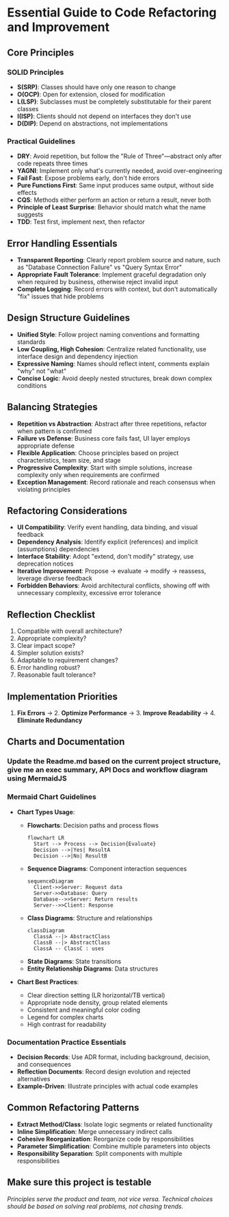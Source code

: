 # Essential Guide to Code Refactoring and Improvement

## Core Principles

### SOLID Principles
- **S(SRP)**: Classes should have only one reason to change
- **O(OCP)**: Open for extension, closed for modification
- **L(LSP)**: Subclasses must be completely substitutable for their parent classes
- **I(ISP)**: Clients should not depend on interfaces they don't use
- **D(DIP)**: Depend on abstractions, not implementations

### Practical Guidelines
- **DRY**: Avoid repetition, but follow the "Rule of Three"—abstract only after code repeats three times
- **YAGNI**: Implement only what's currently needed, avoid over-engineering
- **Fail Fast**: Expose problems early, don't hide errors
- **Pure Functions First**: Same input produces same output, without side effects
- **CQS**: Methods either perform an action or return a result, never both
- **Principle of Least Surprise**: Behavior should match what the name suggests
- **TDD**: Test first, implement next, then refactor

## Error Handling Essentials

- **Transparent Reporting**: Clearly report problem source and nature, such as "Database Connection Failure" vs "Query Syntax Error"
- **Appropriate Fault Tolerance**: Implement graceful degradation only when required by business, otherwise reject invalid input
- **Complete Logging**: Record errors with context, but don't automatically "fix" issues that hide problems

## Design Structure Guidelines

- **Unified Style**: Follow project naming conventions and formatting standards
- **Low Coupling, High Cohesion**: Centralize related functionality, use interface design and dependency injection
- **Expressive Naming**: Names should reflect intent, comments explain "why" not "what"
- **Concise Logic**: Avoid deeply nested structures, break down complex conditions

## Balancing Strategies

- **Repetition vs Abstraction**: Abstract after three repetitions, refactor when pattern is confirmed
- **Failure vs Defense**: Business core fails fast, UI layer employs appropriate defense
- **Flexible Application**: Choose principles based on project characteristics, team size, and stage
- **Progressive Complexity**: Start with simple solutions, increase complexity only when requirements are confirmed
- **Exception Management**: Record rationale and reach consensus when violating principles

## Refactoring Considerations

- **UI Compatibility**: Verify event handling, data binding, and visual feedback
- **Dependency Analysis**: Identify explicit (references) and implicit (assumptions) dependencies
- **Interface Stability**: Adopt "extend, don't modify" strategy, use deprecation notices
- **Iterative Improvement**: Propose → evaluate → modify → reassess, leverage diverse feedback
- **Forbidden Behaviors**: Avoid architectural conflicts, showing off with unnecessary complexity, excessive error tolerance

## Reflection Checklist
1. Compatible with overall architecture?
2. Appropriate complexity?
3. Clear impact scope?
4. Simpler solution exists?
5. Adaptable to requirement changes?
6. Error handling robust?
7. Reasonable fault tolerance?

## Implementation Priorities
1. **Fix Errors** → 2. **Optimize Performance** → 3. **Improve Readability** → 4. **Eliminate Redundancy**

## Charts and Documentation

### Update the Readme.md based on the current project structure, give me an exec summary, API Docs and workflow diagram using MermaidJS

### Mermaid Chart Guidelines
- **Chart Types Usage**:
  - **Flowcharts**: Decision paths and process flows
    ```mermaid
    flowchart LR
      Start --> Process --> Decision{Evaluate}
      Decision -->|Yes| ResultA
      Decision -->|No| ResultB
    ```
  - **Sequence Diagrams**: Component interaction sequences
    ```mermaid
    sequenceDiagram
      Client->>Server: Request data
      Server->>Database: Query
      Database-->>Server: Return results
      Server-->>Client: Response
    ```
  - **Class Diagrams**: Structure and relationships
    ```mermaid
    classDiagram
      ClassA --|> AbstractClass
      ClassB --|> AbstractClass
      ClassA -- ClassC : uses
    ```
  - **State Diagrams**: State transitions
  - **Entity Relationship Diagrams**: Data structures

- **Chart Best Practices**:
  - Clear direction setting (LR horizontal/TB vertical)
  - Appropriate node density, group related elements
  - Consistent and meaningful color coding
  - Legend for complex charts
  - High contrast for readability

### Documentation Practice Essentials
- **Decision Records**: Use ADR format, including background, decision, and consequences
- **Reflection Documents**: Record design evolution and rejected alternatives
- **Example-Driven**: Illustrate principles with actual code examples

## Common Refactoring Patterns
- **Extract Method/Class**: Isolate logic segments or related functionality
- **Inline Simplification**: Merge unnecessary indirect calls
- **Cohesive Reorganization**: Reorganize code by responsibilities
- **Parameter Simplification**: Combine multiple parameters into objects
- **Responsibility Separation**: Split components with multiple responsibilities

## Make sure this project is testable

*Principles serve the product and team, not vice versa. Technical choices should be based on solving real problems, not chasing trends.*